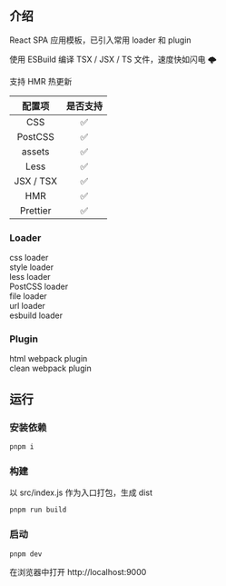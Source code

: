 ## 介绍

React SPA 应用模板，已引入常用 loader 和 plugin

使用 ESBuild 编译 TSX / JSX / TS 文件，速度快如闪电 🌩

支持 HMR 热更新

|  配置项   | 是否支持 |
| :-------: | :------: |
|    CSS    |    ✅    |
|  PostCSS  |    ✅    |
|  assets   |    ✅    |
|   Less    |    ✅    |
| JSX / TSX |    ✅    |
|    HMR    |    ✅    |
| Prettier  |    ✅    |

### Loader

css loader \
style loader \
less loader \
PostCSS loader \
file loader \
url loader \
esbuild loader

### Plugin

html webpack plugin \
clean webpack plugin

## 运行

### 安装依赖

```shell
pnpm i
```

### 构建

以 src/index.js 作为入口打包，生成 dist

```shell
pnpm run build
```

### 启动

```shell
pnpm dev
```

在浏览器中打开 http://localhost:9000
